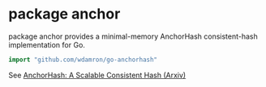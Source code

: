 # package anchor

package anchor provides a minimal-memory AnchorHash consistent-hash implementation for Go.

```go
import "github.com/wdamron/go-anchorhash"
```

See [AnchorHash: A Scalable Consistent Hash (Arxiv)](https://arxiv.org/abs/1812.09674)
